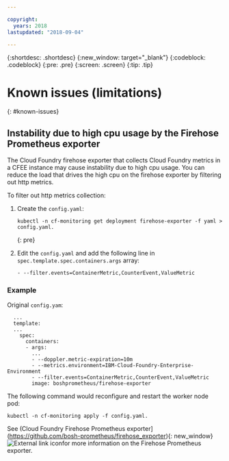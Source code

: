 ```yaml
---

copyright:
  years: 2018
lastupdated: "2018-09-04"

---
```


{:shortdesc: .shortdesc}
{:new_window: target="_blank"}
{:codeblock: .codeblock}
{:pre: .pre}
{:screen: .screen}
{:tip: .tip}

# Known issues (limitations)
{: #known-issues}

## Instability due to high cpu usage by the Firehose Prometheus exporter

The Cloud Foundry firehose exporter that collects Cloud Foundry metrics in a CFEE instance may cause instability due to high cpu usage. You can reduce the load that drives the high cpu on the firehose exporter by filtering out http metrics.

To filter out http metrics collection:

1. Create the `config.yaml`:

   ```
   kubectl -n cf-monitoring get deployment firehose-exporter -f yaml > config.yaml.
   ```
   {: pre}
  
2. Edit the `config.yaml` and add the following line in ```spec.template.spec.containers.args``` array:

   ```
   - --filter.events=ContainerMetric,CounterEvent,ValueMetric          
   ```

### Example

Original `config.yam`:

```
  ...
  template:
  ...
    spec:
      containers:
      - args:
        ...
        - --doppler.metric-expiration=10m
        - --metrics.environment=IBM-Cloud-Foundry-Enterprise-Environment
        - --filter.events=ContainerMetric,CounterEvent,ValueMetric
        image: boshprometheus/firehose-exporter
```  

The following command would reconfigure and restart the worker node pod:

```
kubectl -n cf-monitoring apply -f config.yaml.

```

See (Cloud Foundry Firehose Prometheus exporter](https://github.com/bosh-prometheus/firehose_exporter){: new_window} ![External link icon](../icons/launch-glyph.svg "External link icon")for more information on the Firehose Prometheus exporter.
